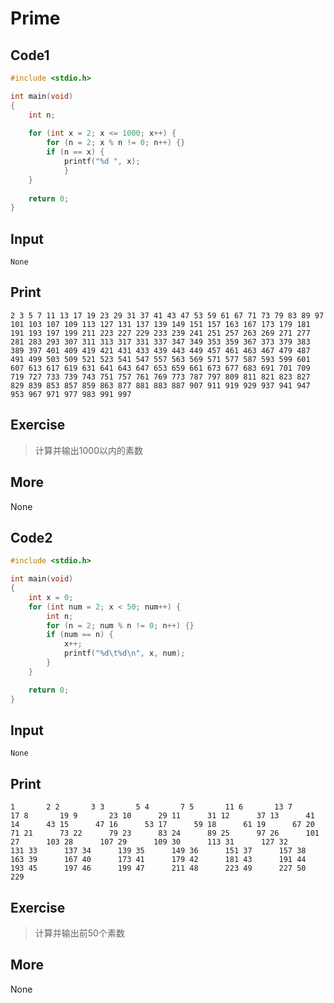# Prime

## Code1

```C
#include <stdio.h>

int main(void)
{
	int n;
	
	for (int x = 2; x <= 1000; x++) {
		for (n = 2; x % n != 0; n++) {}
		if (n == x) {
			printf("%d ", x);
			}
	}
	
	return 0;
}
```

## Input

`None`

## Print

`2 3 5 7 11 13 17 19 23 29 31 37 41 43 47 53 59 61 67 71 73 79 83 89 97 101 103 107 109 113 127 131 137 139 149 151 157 163 167 173 179 181 191 193 197 199 211 223 227 229 233 239 241 251 257 263 269 271 277 281 283 293 307 311 313 317 331 337 347 349 353 359 367 373 379 383 389 397 401 409 419 421 431 433 439 443 449 457 461 463 467 479 487 491 499 503 509 521 523 541 547 557 563 569 571 577 587 593 599 601 607 613 617 619 631 641 643 647 653 659 661 673 677 683 691 701 709 719 727 733 739 743 751 757 761 769 773 787 797 809 811 821 823 827 829 839 853 857 859 863 877 881 883 887 907 911 919 929 937 941 947 953 967 971 977 983 991 997`

## Exercise

>  计算并输出1000以内的素数

## More

None



## Code2

```C
#include <stdio.h>

int main(void)
{
    int x = 0;
    for (int num = 2; x < 50; num++) {
        int n;
        for (n = 2; num % n != 0; n++) {}
        if (num == n) {
            x++;
            printf("%d\t%d\n", x, num);
        }
    }

    return 0;
}
```

## Input

`None`

## Print

`1       2
2       3
3       5
4       7
5       11
6       13
7       17
8       19
9       23
10      29
11      31
12      37
13      41
14      43
15      47
16      53
17      59
18      61
19      67
20      71
21      73
22      79
23      83
24      89
25      97
26      101
27      103
28      107
29      109
30      113
31      127
32      131
33      137
34      139
35      149
36      151
37      157
38      163
39      167
40      173
41      179
42      181
43      191
44      193
45      197
46      199
47      211
48      223
49      227
50      229`

## Exercise

>  计算并输出前50个素数

## More

None

